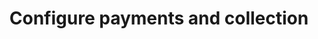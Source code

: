 ---
id: configure-payments-and-collection
title: Configure payments and collection
sidebar_position: 3
---